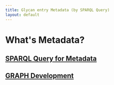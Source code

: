 ```yaml
---
title: Glycan entry Metadata (by SPARQL Query)  
layout: default
---
```


# What's Metadata?

## [SPARQL Query for Metadata](/system/sparql)

## [GRAPH Development](/system/graph_dev)
